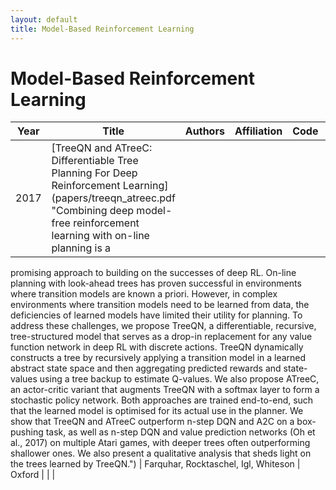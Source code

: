 ```yaml
---
layout: default
title: Model-Based Reinforcement Learning
---
```


# Model-Based Reinforcement Learning

| Year | Title | Authors | Affiliation | Code | Other |
| --- | --- | --- | --- | --- | --- |
| 2017 | [TreeQN and ATreeC: Differentiable Tree Planning For Deep Reinforcement Learning](papers/treeqn_atreec.pdf "Combining deep model-free reinforcement learning with on-line planning is a
promising approach to building on the successes of deep RL. On-line planning with
look-ahead trees has proven successful in environments where transition models are
known a priori. However, in complex environments where transition models need
to be learned from data, the deficiencies of learned models have limited their utility
for planning. To address these challenges, we propose TreeQN, a differentiable,
recursive, tree-structured model that serves as a drop-in replacement for any value
function network in deep RL with discrete actions. TreeQN dynamically constructs
a tree by recursively applying a transition model in a learned abstract state space
and then aggregating predicted rewards and state-values using a tree backup to
estimate Q-values. We also propose ATreeC, an actor-critic variant that augments
TreeQN with a softmax layer to form a stochastic policy network. Both approaches
are trained end-to-end, such that the learned model is optimised for its actual use
in the planner. We show that TreeQN and ATreeC outperform n-step DQN and
A2C on a box-pushing task, as well as n-step DQN and value prediction networks
(Oh et al., 2017) on multiple Atari games, with deeper trees often outperforming
shallower ones. We also present a qualitative analysis that sheds light on the trees
learned by TreeQN.") | Farquhar, Rocktaschel, Igl, Whiteson | Oxford | | |